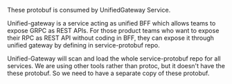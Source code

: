 These protobuf is consumed by UnifiedGateway Service.

Unified-gateway is a service acting as unified BFF which allows teams to expose GRPC as REST APIs. For those product teams who want to expose their RPC as REST API without coding in BFF, they can expose it through unified gateway by defining in service-protobuf repo.

Unified-Gateway will scan and load the whole service-protobuf repo for all services. We are using other tools rather than protoc, but it doesn't have the these protobuf. So we need to have a separate copy of these protobuf.
